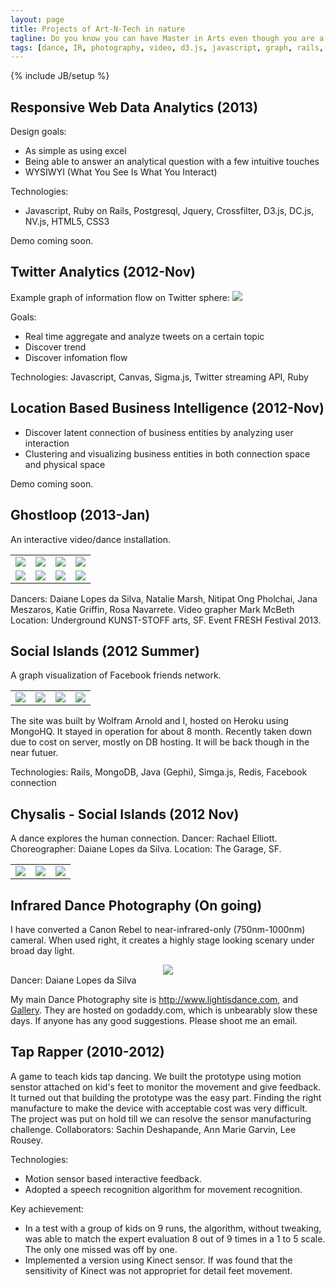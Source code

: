 ```yaml
---
layout: page
title: Projects of Art-N-Tech in nature
tagline: Do you know you can have Master in Arts even though you are a engineering major?
tags: [dance, IR, photography, video, d3.js, javascript, graph, rails, ROR]
---
```

{% include JB/setup %}


## Responsive Web Data Analytics (2013)

Design goals:
- As simple as using excel
- Being able to answer an analytical question with a few intuitive touches
- WYSIWYI (What You See Is What You Interact)

Technologies:
- Javascript, Ruby on Rails, Postgresql, Jquery, Crossfilter, D3.js, DC.js, NV.js, HTML5, CSS3

Demo coming soon.

## Twitter Analytics (2012-Nov)

Example graph of information flow on Twitter sphere:
<img class="brand-image" src="{{ASSET_PATH}}/images/twitter_activity_graph.png"/>

Goals:
- Real time aggregate and analyze tweets on a certain topic
- Discover trend
- Discover infomation flow

Technologies: Javascript, Canvas, Sigma.js, Twitter streaming API, Ruby

## Location Based Business Intelligence (2012-Nov)

- Discover latent connection of business entities by analyzing user interaction
- Clustering and visualizing business entities in both connection space and physical space

Demo coming soon.

## Ghostloop (2013-Jan)
An interactive video/dance installation.
<table>
	<tr>
		<td><a href="{{ASSET_PATH}}/images/ghostloop/IMG_8885.jpg"><img src="{{ASSET_PATH}}/images/ghostloop/small-8885.jpg"/></a></td>
		<td><a href="{{ASSET_PATH}}/images/ghostloop/IMG_8937.jpg"><img src="{{ASSET_PATH}}/images/ghostloop/small-8937.jpg"/></a></td>
		<td><a href="{{ASSET_PATH}}/images/ghostloop/IMG_8962.jpg"><img src="{{ASSET_PATH}}/images/ghostloop/small-8962.jpg"/></a></td>
		<td><a href="{{ASSET_PATH}}/images/ghostloop/IMG_8975.jpg"><img src="{{ASSET_PATH}}/images/ghostloop/small-8975.jpg"/></a></td>
	</tr>
	<tr>
		<td><a href="{{ASSET_PATH}}/images/ghostloop/IMG_8977.jpg"><img src="{{ASSET_PATH}}/images/ghostloop/small-8977.jpg"/></a></td>
		<td><a href="{{ASSET_PATH}}/images/ghostloop/IMG_8989.jpg"><img src="{{ASSET_PATH}}/images/ghostloop/small-8989.jpg"/></a></td>
		<td><a href="{{ASSET_PATH}}/images/ghostloop/IMG_9008.jpg"><img src="{{ASSET_PATH}}/images/ghostloop/small-9008.jpg"/></a></td>
		<td><a href="{{ASSET_PATH}}/images/ghostloop/IMG_9022.jpg"><img src="{{ASSET_PATH}}/images/ghostloop/small-9022.jpg"/></a></td>
	</tr>
</table>

Dancers: Daiane Lopes da Silva, Natalie Marsh, Nitipat Ong Pholchai, Jana Meszaros, Katie Griffin, Rosa Navarrete. Video grapher Mark McBeth
Location: Underground KUNST-STOFF arts, SF. Event FRESH Festival 2013.
## Social Islands (2012 Summer)
A graph visualization of Facebook friends network.

<table>
	<tr>
	<td><a href="{{ASSET_PATH}}/images/si01.png"><img src="{{ASSET_PATH}}/images/si01_icon.png"/></a></td>
	<td><a href="{{ASSET_PATH}}/images/si02.png"><img src="{{ASSET_PATH}}/images/si02_icon.png"/></a></td>
	<td><a href="{{ASSET_PATH}}/images/si03.png"><img src="{{ASSET_PATH}}/images/si03_icon.png"/></a></td>
	<td><a href="{{ASSET_PATH}}/images/si04.png"><img src="{{ASSET_PATH}}/images/si04_icon.png"/></a></td>
	</tr>
</table>

The site was built by Wolfram Arnold and I, hosted on Heroku using MongoHQ. It stayed in operation for about 8 month. Recently taken down due to cost on server, mostly on DB hosting. It will be back though in the near futuer.

Technologies: Rails, MongoDB, Java (Gephi), Simga.js, Redis, Facebook connection

## Chysalis - Social Islands (2012 Nov)
A dance explores the human connection. Dancer: Rachael Elliott. Choreographer: Daiane Lopes da Silva. Location: The Garage, SF.
<center>
<table>
	<tr>
		<td><a href="{{ASSET_PATH}}/images/IMG_5679.jpg"><img src="{{ASSET_PATH}}/images/small-5679.jpg"/></a></td>
		<td><a href="{{ASSET_PATH}}/images/IMG_5684.jpg"><img src="{{ASSET_PATH}}/images/small-5684.jpg"/></a></td>
		<td><a href="{{ASSET_PATH}}/images/IMG_5704.jpg"><img src="{{ASSET_PATH}}/images/small-5704.jpg"/></a></td>
	</tr>
</table>
</center>

## Infrared Dance Photography (On going)

I have converted a Canon Rebel to near-infrared-only (750nm-1000nm) cameral. When used right, it creates a highly stage looking scenary under broad day light. 

<center><a href="http://lightisdance.com/gallery/curiouslightair/"><img class="brand-image" src="{{ASSET_PATH}}/images/IMG_5758.jpg"/></a></center>
Dancer: Daiane Lopes da Silva

My main Dance Photography site is <http://www.lightisdance.com>, and [Gallery](http://www.lightisdance.com/home/gallery). They are hosted on godaddy.com, which is unbearably slow these days. If anyone has any good suggestions. Please shoot me an email.


## Tap Rapper (2010-2012)
A game to teach kids tap dancing. We built the prototype using motion senstor attached on kid's feet to monitor the movement and give feedback. It turned out that building the prototype was the easy part. Finding the right manufacture to make the device with acceptable cost was very difficult. The project was put on hold till we can resolve the sensor manufacturing challenge. Collaborators: Sachin Deshapande, Ann Marie Garvin, Lee Rousey.

Technologies:
- Motion sensor based interactive feedback.
- Adopted a speech recognition algorithm for movement recognition.

Key achievement:
- In a test with a group of kids on 9 runs, the algorithm, without tweaking, was able to match the expert evaluation 8 out of 9 times in a 1 to 5 scale. The only one missed was off by one.
- Implemented a version using Kinect sensor. If was found that the sensitivity of Kinect was not appropriet for detail feet movement.


